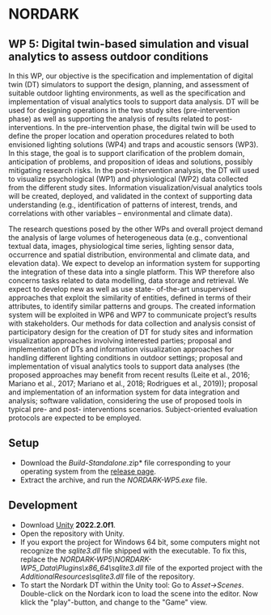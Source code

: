 # NORDARK

## WP 5: Digital twin-based simulation and visual analytics to assess outdoor conditions

In this WP, our objective is the specification and implementation of digital twin (DT) simulators to support the design, planning, and assessment of suitable outdoor lighting environments, as well as the specification and implementation of visual analytics tools to support data analysis. DT will be used for designing operations in the two study sites (pre-intervention phase) as well as supporting the analysis of results related to post-interventions. In the pre-intervention phase, the digital twin will be used to define the proper location and operation procedures related to both envisioned lighting solutions (WP4) and traps and acoustic sensors (WP3). In this stage, the goal is to support clarification of the problem domain, anticipation of problems, and proposition of ideas and solutions, possibly mitigating research risks. In the post-intervention analysis, the DT will used to visualize psychological (WP1) and physiological (WP2) data collected from the different study sites. Information visualization/visual analytics tools will be created, deployed, and validated in the context of supporting data understanding (e.g., identification of patterns of interest, trends, and correlations with other variables – environmental and climate data).

The research questions posed by the other WPs and overall project demand the analysis of large volumes of heterogeneous data (e.g., conventional textual data, images, physiological time series, lighting sensor data, occurrence and spatial distribution, environmental and climate data, and elevation data). We expect to develop an information system for supporting the integration of these data into a single platform. This WP therefore also concerns tasks related to data modelling, data storage and retrieval. We expect to develop new as well as use state- of-the-art unsupervised approaches that exploit the similarity of entities, defined in terms of their attributes, to identify similar patterns and groups. The created information system will be exploited in WP6 and WP7 to communicate project’s results with stakeholders. Our methods for data collection and analysis consist of participatory design for the creation of DT for study sites and information visualization approaches involving interested parties; proposal and implementation of DTs and information visualization approaches for handling different lighting conditions in outdoor settings; proposal and implementation of visual analytics tools to support data analyses (the proposed approaches may benefit from recent results (Leite et al., 2016; Mariano et al., 2017; Mariano et al., 2018; Rodrigues et al., 2019)); proposal and implementation of an information system for data integration and analysis; software validation, considering the use of proposed tools in typical pre- and post- interventions scenarios. Subject-oriented evaluation protocols are expected to be employed.

## Setup

* Download the *Build-Standalone*.zip* file corresponding to your operating system from the [release page](https://github.com/NTNU-IE-IIR/NORDARK/releases).
* Extract the archive, and run the *NORDARK-WP5.exe* file.

## Development

* Download [Unity](https://unity.com/) **2022.2.0f1**.
* Open the repository with Unity.
* If you export the project for Windows 64 bit, some computers might not recognize the *sqlite3.dll* file shipped with the executable. To fix this, replace the *NORDARK-WP5\NORDARK-WP5_Data\Plugins\x86_64\sqlite3.dll* file of the exported project with the *AdditionalResources\sqlite3.dll* file of the repository.
* To start the Nordark DT within the Unity tool: Go to *Asset->Scenes*. Double-click on the Nordark icon to load the scene into the editor. Now klick the "play"-button, and change to the "Game" view.
